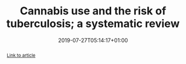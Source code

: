 ---
categories: []
date: "2019-07-27T05:14:17+01:00"
authors: ["French, C", "Coope, C", "**McGuinness, LA**", "Beck, C", "Newitt, S", "Ahyow, L", "Hickman, M", "Oliver, I"]
draft: false
image:
  caption: ""
  focal_point: ""
tags: ["Article","Systematic review"]
title: Cannabis use and the risk of tuberculosis; a systematic review
publication: BMC Public Health *19*:1006
abstract: "

[Link to article](https://doi.org/10.1186/s12889-019-7127-0)

"
doi: "10.1186/s12889-019-7127-0"
publication_types: ["2"]
---